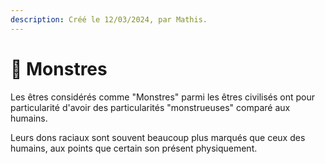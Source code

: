 ```yaml
---
description: Créé le 12/03/2024, par Mathis.
---
```


# 👹 Monstres

Les êtres considérés comme "Monstres" parmi les êtres civilisés ont pour particularité d'avoir des particularités "monstrueuses" comparé aux humains.

Leurs dons raciaux sont souvent beaucoup plus marqués que ceux des humains, aux points que certain son présent physiquement.
